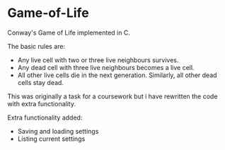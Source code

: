 # Game-of-Life
Conway's Game of Life implemented in C.

The basic rules are:

- Any live cell with two or three live neighbours survives.
- Any dead cell with three live neighbours becomes a live cell.
- All other live cells die in the next generation. Similarly, all other dead cells stay dead.

This was originally a task for a coursework but i have rewritten the code with extra functionality.

Extra functionality added:
- Saving and loading settings
- Listing current settings
